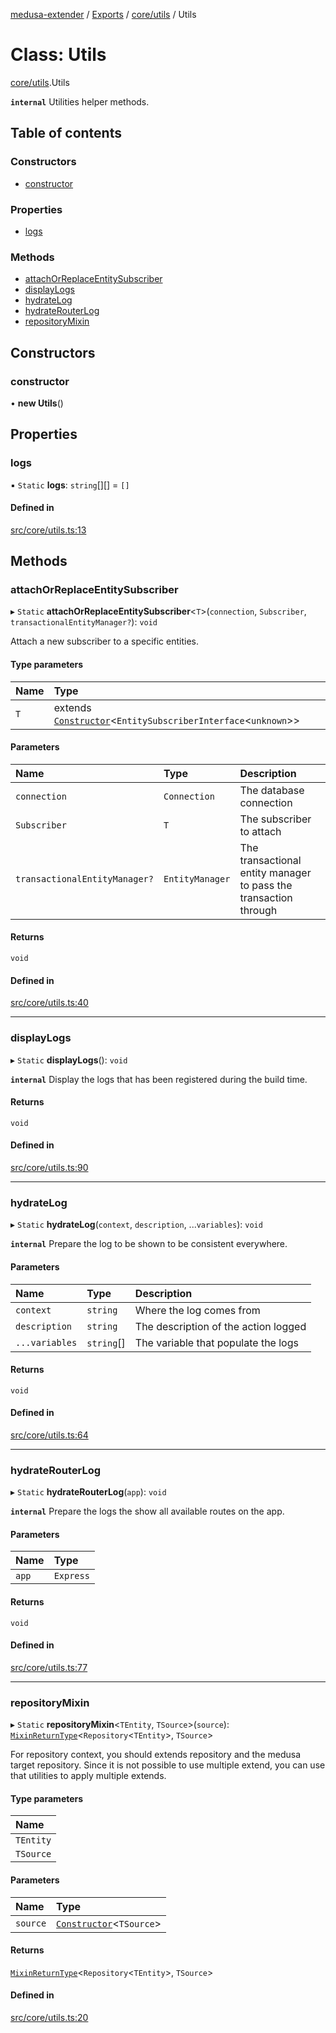 [medusa-extender](../README.md) / [Exports](../modules.md) / [core/utils](../modules/core_utils.md) / Utils

# Class: Utils

[core/utils](../modules/core_utils.md).Utils

**`internal`**
Utilities helper methods.

## Table of contents

### Constructors

- [constructor](core_utils.Utils.md#constructor)

### Properties

- [logs](core_utils.Utils.md#logs)

### Methods

- [attachOrReplaceEntitySubscriber](core_utils.Utils.md#attachorreplaceentitysubscriber)
- [displayLogs](core_utils.Utils.md#displaylogs)
- [hydrateLog](core_utils.Utils.md#hydratelog)
- [hydrateRouterLog](core_utils.Utils.md#hydraterouterlog)
- [repositoryMixin](core_utils.Utils.md#repositorymixin)

## Constructors

### constructor

• **new Utils**()

## Properties

### logs

▪ `Static` **logs**: `string`[][] = `[]`

#### Defined in

[src/core/utils.ts:13](https://github.com/adrien2p/medusa-extender/blob/a1229a5/src/core/utils.ts#L13)

## Methods

### attachOrReplaceEntitySubscriber

▸ `Static` **attachOrReplaceEntitySubscriber**<`T`\>(`connection`, `Subscriber`, `transactionalEntityManager?`): `void`

Attach a new subscriber to a specific entities.

#### Type parameters

| Name | Type |
| :------ | :------ |
| `T` | extends [`Constructor`](../modules/core_types.md#constructor)<`EntitySubscriberInterface`<`unknown`\>\> |

#### Parameters

| Name | Type | Description |
| :------ | :------ | :------ |
| `connection` | `Connection` | The database connection |
| `Subscriber` | `T` | The subscriber to attach |
| `transactionalEntityManager?` | `EntityManager` | The transactional entity manager to pass the transaction through |

#### Returns

`void`

#### Defined in

[src/core/utils.ts:40](https://github.com/adrien2p/medusa-extender/blob/a1229a5/src/core/utils.ts#L40)

___

### displayLogs

▸ `Static` **displayLogs**(): `void`

**`internal`**
Display the logs that has been registered during the build time.

#### Returns

`void`

#### Defined in

[src/core/utils.ts:90](https://github.com/adrien2p/medusa-extender/blob/a1229a5/src/core/utils.ts#L90)

___

### hydrateLog

▸ `Static` **hydrateLog**(`context`, `description`, ...`variables`): `void`

**`internal`**
Prepare the log to be shown to be consistent everywhere.

#### Parameters

| Name | Type | Description |
| :------ | :------ | :------ |
| `context` | `string` | Where the log comes from |
| `description` | `string` | The description of the action logged |
| `...variables` | `string`[] | The variable that populate the logs |

#### Returns

`void`

#### Defined in

[src/core/utils.ts:64](https://github.com/adrien2p/medusa-extender/blob/a1229a5/src/core/utils.ts#L64)

___

### hydrateRouterLog

▸ `Static` **hydrateRouterLog**(`app`): `void`

**`internal`**
Prepare the logs the show all available routes on the app.

#### Parameters

| Name | Type |
| :------ | :------ |
| `app` | `Express` |

#### Returns

`void`

#### Defined in

[src/core/utils.ts:77](https://github.com/adrien2p/medusa-extender/blob/a1229a5/src/core/utils.ts#L77)

___

### repositoryMixin

▸ `Static` **repositoryMixin**<`TEntity`, `TSource`\>(`source`): [`MixinReturnType`](../modules/core_types.md#mixinreturntype)<`Repository`<`TEntity`\>, `TSource`\>

For repository context, you should extends repository and the medusa target repository.
Since it is not possible to use multiple extend, you can use that utilities to apply multiple extends.

#### Type parameters

| Name |
| :------ |
| `TEntity` |
| `TSource` |

#### Parameters

| Name | Type |
| :------ | :------ |
| `source` | [`Constructor`](../modules/core_types.md#constructor)<`TSource`\> |

#### Returns

[`MixinReturnType`](../modules/core_types.md#mixinreturntype)<`Repository`<`TEntity`\>, `TSource`\>

#### Defined in

[src/core/utils.ts:20](https://github.com/adrien2p/medusa-extender/blob/a1229a5/src/core/utils.ts#L20)
